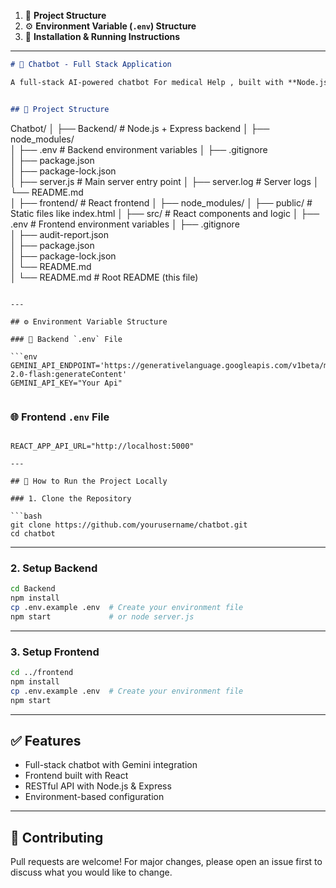 

1. 📁 **Project Structure**
2. ⚙️ **Environment Variable (`.env`) Structure**
3. 🚀 **Installation & Running Instructions**

---

```markdown
# 🤖 Chatbot - Full Stack Application

A full-stack AI-powered chatbot For medical Help , built with **Node.js** for the backend and **React.js** for the frontend. This project allows users to interact with a chatbot through a clean web interface.


## 📁 Project Structure

```
Chatbot/
│
├── Backend/               # Node.js + Express backend
│   ├── node_modules/      
│   ├── .env               # Backend environment variables
│   ├── .gitignore         
│   ├── package.json       
│   ├── package-lock.json  
│   ├── server.js          # Main server entry point
│   ├── server.log         # Server logs
│   └── README.md          
│
├── frontend/              # React frontend
│   ├── node_modules/
│   ├── public/            # Static files like index.html
│   ├── src/               # React components and logic
│   ├── .env               # Frontend environment variables
│   ├── .gitignore         
│   ├── audit-report.json  
│   ├── package.json       
│   ├── package-lock.json  
│   └── README.md          
│
└── README.md              # Root README (this file)
```

---

## ⚙️ Environment Variable Structure

### 🔐 Backend `.env` File

```env
GEMINI_API_ENDPOINT='https://generativelanguage.googleapis.com/v1beta/models/gemini-2.0-flash:generateContent'
GEMINI_API_KEY="Your Api"


```

### 🌐 Frontend `.env` File

```env

REACT_APP_API_URL="http://localhost:5000"

---

## 🚀 How to Run the Project Locally

### 1. Clone the Repository

```bash
git clone https://github.com/yourusername/chatbot.git
cd chatbot
```

---

### 2. Setup Backend

```bash
cd Backend
npm install
cp .env.example .env  # Create your environment file
npm start             # or node server.js
```

---

### 3. Setup Frontend

```bash
cd ../frontend
npm install
cp .env.example .env  # Create your environment file
npm start
```

---

## ✅ Features

- Full-stack chatbot with Gemini integration
- Frontend built with React
- RESTful API with Node.js & Express
- Environment-based configuration


---

## 🙌 Contributing

Pull requests are welcome! For major changes, please open an issue first to discuss what you would like to change.

```
